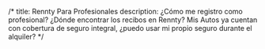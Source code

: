 /*
title: Rennty Para Profesionales
description: ¿Cómo me registro como profesional? ¿Dónde encontrar los recibos en Rennty? Mis Autos ya cuentan con cobertura de seguro integral, ¿puedo usar mi propio seguro durante el alquiler?
*/